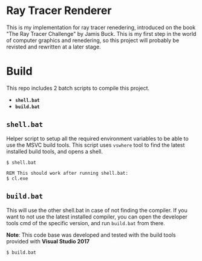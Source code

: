 # Ray Tracer Renderer

This is my implementation for ray tracer renedering,
introduced on the book "The Ray Tracer Challenge" by Jamis Buck.
This is my first step in the world of computer graphics and renedering,
so this project will probably be revisted and rewritten at a later stage.


# Build
This repo includes 2 batch scripts to compile this project.
* __`shell.bat`__
* __`build.bat`__

## `shell.bat`
Helper script to setup all the required environment variables to be able to use the MSVC build tools.
This script uses `vswhere` tool to find the latest installed build tools, and opens a shell.

```shell
$ shell.bat

REM This should work after running shell.bat:
$ cl.exe
```

## `build.bat`
This will use the other shell.bat in case of not finding the compiler. If you want to not use the latest installed compiler, you can open the developer tools cmd of the specific version, and run `build.bat` from there.

__Note__: This code base was developed and tested with the build tools provided with __Visual Studio 2017__

```shell
$ build.bat
```
